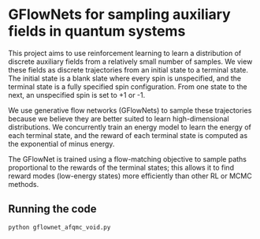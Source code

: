 # GFlowNets for sampling auxiliary fields in quantum systems

This project aims to use reinforcement learning to learn a distribution of discrete auxiliary fields from a relatively small number of samples. We view these fields as discrete trajectories from an initial state to a terminal state. The initial state is a blank slate where every spin is unspecified, and the terminal state is a fully specified spin configuration. From one state to the next, an unspecified spin is set to +1 or -1. 

We use generative flow networks (GFlowNets) to sample these trajectories because we believe they are better suited to learn high-dimensional distributions. We concurrently train an energy model to learn the energy of each terminal state, and the reward of each terminal state is computed as the exponential of minus energy.

The GFlowNet is trained using a flow-matching objective to sample paths proportional to the rewards of the terminal states; this allows it to find reward modes (low-energy states) more efficiently than other RL or MCMC methods.

## Running the code
```
python gflownet_afqmc_void.py
```